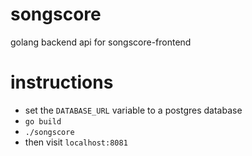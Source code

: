# songscore
golang backend api for songscore-frontend

# instructions
- set the `DATABASE_URL` variable to a postgres database
- `go build`
- `./songscore`
- then visit `localhost:8081`
